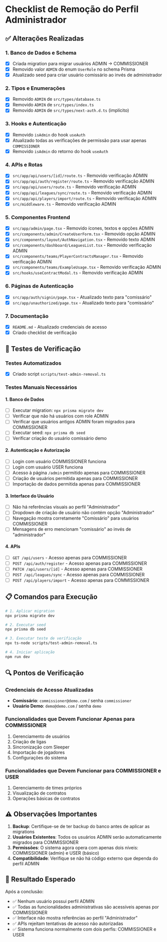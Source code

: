 # Checklist de Remoção do Perfil Administrador

## ✅ Alterações Realizadas

### 1. **Banco de Dados e Schema**
- [x] Criada migration para migrar usuários ADMIN → COMMISSIONER
- [x] Removido valor `ADMIN` do enum `UserRole` no schema Prisma
- [x] Atualizado seed para criar usuário comissário ao invés de administrador

### 2. **Tipos e Enumerações**
- [x] Removido `ADMIN` de `src/types/database.ts`
- [x] Removido `ADMIN` de `src/types/index.ts`
- [x] Removido `ADMIN` de `src/types/next-auth.d.ts` (implícito)

### 3. **Hooks e Autenticação**
- [x] Removido `isAdmin` do hook `useAuth`
- [x] Atualizado todas as verificações de permissão para usar apenas `COMMISSIONER`
- [x] Removido `isAdmin` do retorno do hook `useAuth`

### 4. **APIs e Rotas**
- [x] `src/app/api/users/[id]/route.ts` - Removido verificação ADMIN
- [x] `src/app/api/auth/register/route.ts` - Removido verificação ADMIN
- [x] `src/app/api/users/route.ts` - Removido verificação ADMIN
- [x] `src/app/api/leagues/sync/route.ts` - Removido verificação ADMIN
- [x] `src/app/api/players/import/route.ts` - Removido verificação ADMIN
- [x] `src/middleware.ts` - Removido verificação ADMIN

### 5. **Componentes Frontend**
- [x] `src/app/admin/page.tsx` - Removido ícones, textos e opções ADMIN
- [x] `src/components/admin/CreateUserForm.tsx` - Removido opção ADMIN
- [x] `src/components/layout/AuthNavigation.tsx` - Removido texto ADMIN
- [x] `src/components/dashboard/LeaguesList.tsx` - Removido verificação ADMIN
- [x] `src/components/teams/PlayerContractsManager.tsx` - Removido verificação ADMIN
- [x] `src/components/teams/ExampleUsage.tsx` - Removido verificação ADMIN
- [x] `src/hooks/useContractModal.ts` - Removido verificação ADMIN

### 6. **Páginas de Autenticação**
- [x] `src/app/auth/signin/page.tsx` - Atualizado texto para "comissário"
- [x] `src/app/unauthorized/page.tsx` - Atualizado texto para "comissário"

### 7. **Documentação**
- [x] `README.md` - Atualizado credenciais de acesso
- [x] Criado checklist de verificação

## 🧪 Testes de Verificação

### Testes Automatizados
- [x] Criado script `scripts/test-admin-removal.ts`

### Testes Manuais Necessários

#### 1. **Banco de Dados**
- [ ] Executar migration: `npx prisma migrate dev`
- [ ] Verificar que não há usuários com role ADMIN
- [ ] Verificar que usuários antigos ADMIN foram migrados para COMMISSIONER
- [ ] Executar seed: `npx prisma db seed`
- [ ] Verificar criação do usuário comissário demo

#### 2. **Autenticação e Autorização**
- [ ] Login com usuário COMMISSIONER funciona
- [ ] Login com usuário USER funciona
- [ ] Acesso à página `/admin` permitido apenas para COMMISSIONER
- [ ] Criação de usuários permitida apenas para COMMISSIONER
- [ ] Importação de dados permitida apenas para COMMISSIONER

#### 3. **Interface do Usuário**
- [ ] Não há referências visuais ao perfil "Administrador"
- [ ] Dropdown de criação de usuário não contém opção "Administrador"
- [ ] Navegação mostra corretamente "Comissário" para usuários COMMISSIONER
- [ ] Mensagens de erro mencionam "comissário" ao invés de "administrador"

#### 4. **APIs**
- [ ] `GET /api/users` - Acesso apenas para COMMISSIONER
- [ ] `POST /api/auth/register` - Acesso apenas para COMMISSIONER
- [ ] `PATCH /api/users/[id]` - Acesso apenas para COMMISSIONER
- [ ] `POST /api/leagues/sync` - Acesso apenas para COMMISSIONER
- [ ] `POST /api/players/import` - Acesso apenas para COMMISSIONER

## 📋 Comandos para Execução

```bash
# 1. Aplicar migration
npx prisma migrate dev

# 2. Executar seed
npx prisma db seed

# 3. Executar teste de verificação
npx ts-node scripts/test-admin-removal.ts

# 4. Iniciar aplicação
npm run dev
```

## 🔍 Pontos de Verificação

### Credenciais de Acesso Atualizadas
- **Comissário**: `commissioner@demo.com` / senha `commissioner`
- **Usuário Demo**: `demo@demo.com` / senha `demo`

### Funcionalidades que Devem Funcionar Apenas para COMMISSIONER
1. Gerenciamento de usuários
2. Criação de ligas
3. Sincronização com Sleeper
4. Importação de jogadores
5. Configurações do sistema

### Funcionalidades que Devem Funcionar para COMMISSIONER e USER
1. Gerenciamento de times próprios
2. Visualização de contratos
3. Operações básicas de contratos

## ⚠️ Observações Importantes

1. **Backup**: Certifique-se de ter backup do banco antes de aplicar as migrations
2. **Usuários Existentes**: Todos os usuários ADMIN serão automaticamente migrados para COMMISSIONER
3. **Permissões**: O sistema agora opera com apenas dois níveis: COMMISSIONER (admin) e USER (básico)
4. **Compatibilidade**: Verifique se não há código externo que dependa do perfil ADMIN

## 🎯 Resultado Esperado

Após a conclusão:
- ✅ Nenhum usuário possui perfil ADMIN
- ✅ Todas as funcionalidades administrativas são acessíveis apenas por COMMISSIONER
- ✅ Interface não mostra referências ao perfil "Administrador"
- ✅ APIs rejeitam tentativas de acesso não autorizadas
- ✅ Sistema funciona normalmente com dois perfis: COMMISSIONER e USER